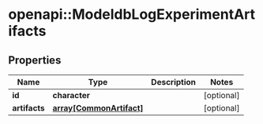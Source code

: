 # openapi::ModeldbLogExperimentArtifacts


## Properties
Name | Type | Description | Notes
------------ | ------------- | ------------- | -------------
**id** | **character** |  | [optional] 
**artifacts** | [**array[CommonArtifact]**](commonArtifact.md) |  | [optional] 


